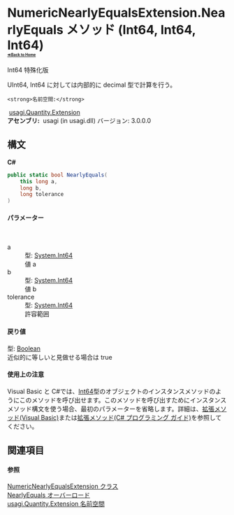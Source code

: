 # NumericNearlyEqualsExtension.NearlyEquals メソッド (Int64, Int64, Int64)<div style="font-size:30%"><a href="https://github.com/usagi/usagi.cs/blob/master/docs/Home.md">≪Back to Home</a></div> 

Int64 特殊化版 

UInt64, Int64 に対しては内部的に decimal 型で計算を行う。


    <strong>名前空間:</strong>
&nbsp;<a href="N_usagi_Quantity_Extension.md">usagi.Quantity.Extension</a><br /><strong>アセンブリ:</strong>
&nbsp;usagi (in usagi.dll) バージョン: 3.0.0.0

## 構文

**C#**<br />
``` C#
public static bool NearlyEquals(
	this long a,
	long b,
	long tolerance
)
```


#### パラメーター
&nbsp;<dl><dt>a</dt><dd>型: <a href="http://msdn2.microsoft.com/ja-jp/library/6yy583ek" target="_blank">System.Int64</a><br />値 a</dd><dt>b</dt><dd>型: <a href="http://msdn2.microsoft.com/ja-jp/library/6yy583ek" target="_blank">System.Int64</a><br />値 b</dd><dt>tolerance</dt><dd>型: <a href="http://msdn2.microsoft.com/ja-jp/library/6yy583ek" target="_blank">System.Int64</a><br />許容範囲</dd></dl>

#### 戻り値
型: <a href="http://msdn2.microsoft.com/ja-jp/library/a28wyd50" target="_blank">Boolean</a><br />近似的に等しいと見做せる場合は true

#### 使用上の注意
Visual Basic と C#では、<a href="http://msdn2.microsoft.com/ja-jp/library/6yy583ek" target="_blank">Int64</a>型のオブジェクトのインスタンスメソッドのようにこのメソッドを呼び出せます。このメソッドを呼び出すためにインスタンスメソッド構文を使う場合、最初のパラメーターを省略します。詳細は、<a href="http://msdn.microsoft.com/ja-jp/library/bb384936.aspx" target="_blank">拡張メソッド(Visual Basic)</a>または<a href="http://msdn.microsoft.com/ja-jp/library/bb383977.aspx" target="_blank">拡張メソッド(C# プログラミング ガイド)</a>を参照してください。

## 関連項目


#### 参照
<a href="T_usagi_Quantity_Extension_NumericNearlyEqualsExtension.md">NumericNearlyEqualsExtension クラス</a><br /><a href="Overload_usagi_Quantity_Extension_NumericNearlyEqualsExtension_NearlyEquals.md">NearlyEquals オーバーロード</a><br /><a href="N_usagi_Quantity_Extension.md">usagi.Quantity.Extension 名前空間</a><br />